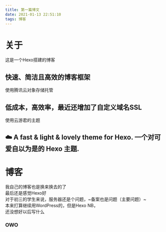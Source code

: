```yaml
---
title: 第一篇博文
date: 2021-01-13 22:51:10
tags: 博客
---
```


# 关于
这是一个Hexo搭建的博客  
## 快速、简洁且高效的博客框架  
使用腾讯云对象存储托管  
## 低成本，高效率，最近还增加了自定义域名SSL  
使用云游君的主题  
##  ☁️ A fast & light & lovely theme for Hexo. 一个对可爱自以为是的 Hexo 主题.  
# 博客  
我自己的博客也是换来换去的了  
最后还是感觉Hexo好  
对于初三的学生来说，服务器还是个问题，~备案也是问题（主要问题）~  
本来打算继续用WordPress的，但是Hexo NB，  
还没想好以后写什么  
###  OWO

